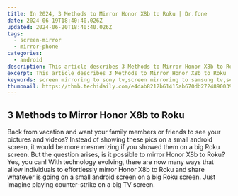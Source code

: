 ```yaml
---
title: In 2024, 3 Methods to Mirror Honor X8b to Roku | Dr.fone
date: 2024-06-19T18:40:40.026Z
updated: 2024-06-20T18:40:40.026Z
tags: 
  - screen-mirror
  - mirror-phone
categories:
  - android
description: This article describes 3 Methods to Mirror Honor X8b to Roku
excerpt: This article describes 3 Methods to Mirror Honor X8b to Roku
keywords: screen mirroring to sony tv,screen mirroring to samsung tv,screen mirroring to tv,screen mirroring to chromecast,screen mirroring software,screen mirroring to iphone,screen mirroring to windows,screen mirroring to firestick,screen mirroring tool,screen mirroring to pc,screen mirroring to mac,screen mirroring to smart tv
thumbnail: https://thmb.techidaily.com/e4dab8212b61415ab670db2724890039dc218886423e579644f1092e23638fe5.jpg
---
```


## 3 Methods to Mirror Honor X8b to Roku

Back from vacation and want your family members or friends to see your pictures and videos? Instead of showing these pics on a small android screen, it would be more mesmerizing if you showed them on a big Roku screen. But the question arises, is it possible to mirror Honor X8b to Roku? Yes, you can! With technology evolving, there are now many ways that allow individuals to effortlessly mirror Honor X8b to Roku and share whatever is going on a small android screen on a big Roku screen. Just imagine playing counter-strike on a big TV screen.



<ins class="adsbygoogle"
      style="display:block"
      data-ad-client="ca-pub-7571918770474297"
      data-ad-slot="8358498916"
      data-ad-format="auto"
      data-full-width-responsive="true"></ins>